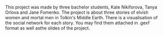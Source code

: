 This project was made by three bachelor students, Kate Nikiforova, Tanya Orlova and Jane Fomenko.
The project is about three stories of elvish women and mortal men in Tolkin's Middle Earth. 
There is a visualisation of the social network for each story. You may find them attached in .gexf format 
as well asthe slides of the project.
